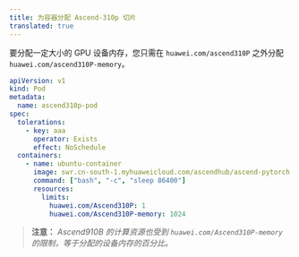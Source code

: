 ```yaml
---
title: 为容器分配 Ascend-310p 切片
translated: true
---
```


要分配一定大小的 GPU 设备内存，您只需在 `huawei.com/ascend310P` 之外分配 `huawei.com/ascend310P-memory`。

```yaml
apiVersion: v1
kind: Pod
metadata:
  name: ascend310p-pod
spec:
  tolerations:
    - key: aaa
      operator: Exists
      effect: NoSchedule
  containers:
    - name: ubuntu-container
      image: swr.cn-south-1.myhuaweicloud.com/ascendhub/ascend-pytorch:24.0.RC1-A2-1.11.0-ubuntu20.04
      command: ["bash", "-c", "sleep 86400"]
      resources:
        limits:
          huawei.com/Ascend310P: 1
          huawei.com/Ascend310P-memory: 1024
```

> **注意：** *Ascend910B 的计算资源也受到 `huawei.com/Ascend310P-memory` 的限制，等于分配的设备内存的百分比。*
